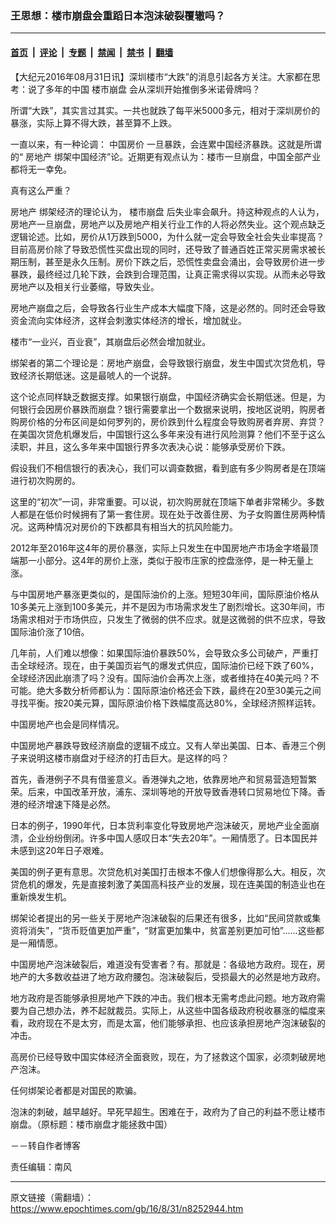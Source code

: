 ### 王思想：楼市崩盘会重蹈日本泡沫破裂覆辙吗？

---

#### [首页](../../../..?n8252944) &nbsp;|&nbsp; [评论](../../../../../epoch-comment?n8252944) &nbsp;|&nbsp; [专题](../../../../../epoch-special?n8252944) &nbsp;|&nbsp; [禁闻](../../../../../epoch-news?n8252944) &nbsp;|&nbsp; [禁书](../../../../../books?n8252944) &nbsp;|&nbsp; [翻墙](https://github.com/gfw-breaker/nogfw/blob/master/README.md?n8252944)


<div class="post_content" id="artbody" itemprop="articleBody">
 <!-- article content begin -->
 <p>
  【大纪元2016年08月31日讯】深圳楼市“大跌”的消息引起各方关注。大家都在思考：说了多年的中国
  <ok href="https://www.epochtimes.com/gb/tag/%E6%A5%BC%E5%B8%82%E5%B4%A9%E7%9B%98.html">
   楼市崩盘
  </ok>
  会从深圳开始推倒多米诺骨牌吗？
 </p>
 <p>
  所谓“大跌”，其实言过其实。一共也就跌了每平米5000多元，相对于深圳房价的暴涨，实际上算不得大跌，甚至算不上跌。
 </p>
 <p>
  一直以来，有一种论调：
  <ok href="https://www.epochtimes.com/gb/tag/%E4%B8%AD%E5%9B%BD%E6%88%BF%E4%BB%B7.html">
   中国房价
  </ok>
  一旦暴跌，会连累中国经济暴跌。这就是所谓的“
  <ok href="https://www.epochtimes.com/gb/tag/%E6%88%BF%E5%9C%B0%E4%BA%A7.html">
   房地产
  </ok>
  绑架中国经济”论。近期更有观点认为：楼市一旦崩盘，中国全部产业都将无一幸免。
 </p>
 <p>
  真有这么严重？
 </p>
 <p>
  <ok href="https://www.epochtimes.com/gb/tag/%E6%88%BF%E5%9C%B0%E4%BA%A7.html">
   房地产
  </ok>
  绑架经济的理论认为，
  <ok href="https://www.epochtimes.com/gb/tag/%E6%A5%BC%E5%B8%82%E5%B4%A9%E7%9B%98.html">
   楼市崩盘
  </ok>
  后失业率会飙升。持这种观点的人认为，房地产一旦崩盘，房地产以及房地产相关行业工作的人将必然失业。这个观点缺乏逻辑论述。比如，房价从1万跌到5000，为什么就一定会导致全社会失业率提高？目前高房价除了导致恐慌性买盘出现的同时，还导致了普通百姓正常买房需求被长期压制，甚至是永久压制。房价下跌之后，恐慌性卖盘会涌出，会导致房价进一步暴跌，最终经过几轮下跌，会跌到合理范围，让真正需求得以实现。从而未必导致房地产以及相关行业萎缩，导致失业。
 </p>
 <p>
  房地产崩盘之后，会导致各行业生产成本大幅度下降，这是必然的。同时还会导致资金流向实体经济，这样会刺激实体经济的增长，增加就业。
 </p>
 <p>
  楼市“一业兴，百业衰”，其崩盘后必然会增加就业。
 </p>
 <p>
  绑架者的第二个理论是：房地产崩盘，会导致银行崩盘，发生中国式次贷危机，导致经济长期低迷。这是最唬人的一个说辞。
 </p>
 <p>
  这个论点同样缺乏数据支撑。如果银行崩盘，中国经济确实会长期低迷。但是，为何银行会因房价暴跌而崩盘？银行需要拿出一个数据来说明，按地区说明，购房者购房价格的分布区间是如何罗列的，房价跌到什么程度会导致购房者弃房、弃贷？在美国次贷危机爆发后，中国银行这么多年来没有进行风险测算？他们不至于这么渎职，并且，这么多年来中国银行界多次表决心说：能够承受房价下跌。
 </p>
 <p>
  假设我们不相信银行的表决心，我们可以调查数据，看到底有多少购房者是在顶端进行初次购房的。
 </p>
 <p>
  这里的“初次”一词，非常重要。可以说，初次购房就在顶端下单者非常稀少。多数人都是在低价时候拥有了第一套住房。现在处于改善住房、为子女购置住房两种情况。这两种情况对房价的下跌都具有相当大的抗风险能力。
 </p>
 <p>
  2012年至2016年这4年的房价暴涨，实际上只发生在中国房地产市场金字塔最顶端那一小部分。这4年的房价上涨，类似于股市庄家的控盘涨停，是一种无量上涨。
 </p>
 <p>
  与中国房地产暴涨更类似的，是国际油价的上涨。短短30年间，国际原油价格从10多美元上涨到100多美元，并不是因为市场需求发生了剧烈增长。这30年间，市场需求相对于市场供应，只发生了微弱的供不应求。就是这微弱的供不应求，导致国际油价涨了10倍。
 </p>
 <p>
  几年前，人们难以想像：如果国际油价暴跌50%，会导致众多公司破产，严重打击全球经济。现在，由于美国页岩气的爆发式供应，国际油价已经下跌了60%，全球经济因此崩溃了吗？没有。国际油价会再次上涨，或者维持在40美元吗？不可能。绝大多数分析师都认为：国际原油价格还会下跌，最终在20至30美元之间寻找平衡。按20美元算，国际原油价格下跌幅度高达80%，全球经济照样运转。
 </p>
 <p>
  中国房地产也会是同样情况。
 </p>
 <p>
  中国房地产暴跌导致经济崩盘的逻辑不成立。又有人举出美国、日本、香港三个例子来说明这楼市崩盘对于经济的打击巨大。是这样的吗？
 </p>
 <p>
  首先，香港例子不具有借鉴意义。香港弹丸之地，依靠房地产和贸易营造短暂繁荣。后来，中国改革开放，浦东、深圳等地的开放导致香港转口贸易地位下降。香港的经济增速下降是必然。
 </p>
 <p>
  日本的例子，1990年代，日本货利率变化导致房地产泡沫破灭，房地产业全面崩溃，企业纷纷倒闭。许多中国人感叹日本“失去20年”。一厢情愿了。日本国民并未感到这20年日子艰难。
 </p>
 <p>
  美国的例子更有意思。次贷危机对美国打击根本不像人们想像得那么大。相反，次贷危机的爆发，先是直接刺激了美国高科技产业的发展，现在连美国的制造业也在重新焕发生机。
 </p>
 <p>
  绑架论者提出的另一些关于房地产泡沫破裂的后果还有很多，比如“民间贷款或集资将消失”，“货币贬值更加严重”，“财富更加集中，贫富差别更加可怕”……这些都是一厢情愿。
 </p>
 <p>
  中国房地产泡沫破裂后，难道没有受害者？有。那就是：各级地方政府。现在，房地产的大多数收益进了地方政府腰包。泡沫破裂后，受损最大的必然是地方政府。
 </p>
 <p>
  地方政府是否能够承担房地产下跌的冲击。我们根本无需考虑此问题。地方政府需要为自己想办法，养不起就裁员。实际上，从这些中国各级政府税收暴涨的幅度来看，政府现在不是太穷，而是太富，他们能够承担、也应该承担房地产泡沫破裂的冲击。
 </p>
 <p>
  高房价已经导致中国实体经济全面衰败，现在，为了拯救这个国家，必须刺破房地产泡沫。
 </p>
 <p>
  任何绑架论者都是对国民的欺骗。
 </p>
 <p>
  泡沫的刺破，越早越好。早死早超生。困难在于，政府为了自己的利益不愿让楼市崩盘。（原标题：楼市崩盘才能拯救中国）
 </p>
 <p>
  －－转自作者博客
 </p>
 <p>
  责任编辑：南风
 </p>
 <!-- article content end -->
 <div id="below_article_ad">
 </div>
</div>


---

原文链接（需翻墙）：https://www.epochtimes.com/gb/16/8/31/n8252944.htm